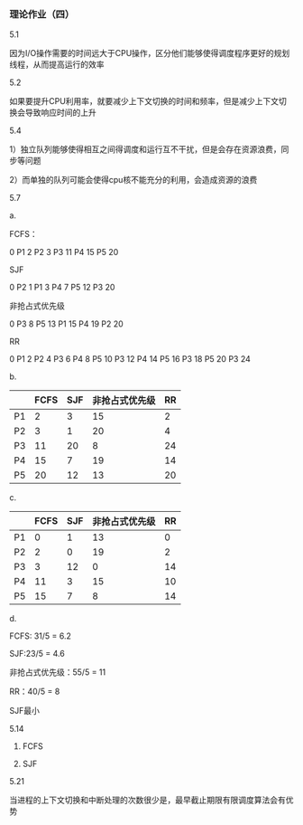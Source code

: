 ### 理论作业（四）

5.1 

因为I/O操作需要的时间远大于CPU操作，区分他们能够使得调度程序更好的规划线程，从而提高运行的效率

5.2

如果要提升CPU利用率，就要减少上下文切换的时间和频率，但是减少上下文切换会导致响应时间的上升

5.4

1）独立队列能够使得相互之间得调度和运行互不干扰，但是会存在资源浪费，同步等问题

2）而单独的队列可能会使得cpu核不能充分的利用，会造成资源的浪费

5.7

a.

FCFS：

0 P1 2 P2 3 P3 11 P4 15 P5 20

SJF

0 P2 1 P1 3 P4 7 P5 12 P3 20

非抢占式优先级

0 P3 8 P5 13 P1 15 P4 19 P2 20

RR

0 P1 2 P2 4 P3 6 P4 8 P5 10 P3 12 P4 14 P5 16 P3 18 P5 20 P3 24 

b.

||FCFS|SJF|非抢占式优先级|RR|
|:---|:---|:---|:---|:---|
|P1|2|3|15|2|
|P2|3|1|20|4|
|P3|11|20|8|24|
|P4|15|7|19|14|
|P5|20|12|13|20|

c.

||FCFS|SJF|非抢占式优先级|RR|
|:---|:---|:---|:---|:---|
|P1| 0    |1|13|0|
|P2|2|0|19|2|
|P3|3|12|0|14|
|P4|11|3| 15             |10|
|P5|15|7|8|14|

d.

FCFS: 31/5 = 6.2

SJF:23/5 = 4.6

非抢占式优先级：55/5 = 11

RR：40/5 = 8

SJF最小

5.14

1. FCFS

2) SJF

5.21

当进程的上下文切换和中断处理的次数很少是，最早截止期限有限调度算法会有优势

